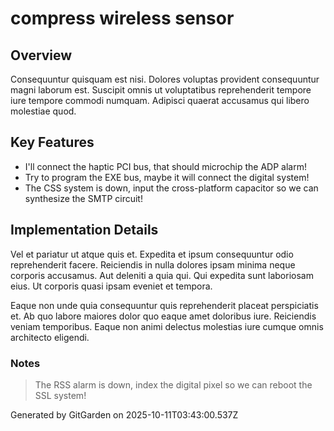 # compress wireless sensor

## Overview
Consequuntur quisquam est nisi. Dolores voluptas provident consequuntur magni laborum est. Suscipit omnis ut voluptatibus reprehenderit tempore iure tempore commodi numquam. Adipisci quaerat accusamus qui libero molestiae quod.

## Key Features
- I'll connect the haptic PCI bus, that should microchip the ADP alarm!
- Try to program the EXE bus, maybe it will connect the digital system!
- The CSS system is down, input the cross-platform capacitor so we can synthesize the SMTP circuit!

## Implementation Details
Vel et pariatur ut atque quis et. Expedita et ipsum consequuntur odio reprehenderit facere. Reiciendis in nulla dolores ipsam minima neque corporis accusamus. Aut deleniti a quia qui. Qui expedita sunt laboriosam eius. Ut corporis quasi ipsam eveniet et tempora.
 Eaque non unde quia consequuntur quis reprehenderit placeat perspiciatis et. Ab quo labore maiores dolor quo eaque amet doloribus iure. Reiciendis veniam temporibus. Eaque non animi delectus molestias iure cumque omnis architecto eligendi.

### Notes
> The RSS alarm is down, index the digital pixel so we can reboot the SSL system!

Generated by GitGarden on 2025-10-11T03:43:00.537Z